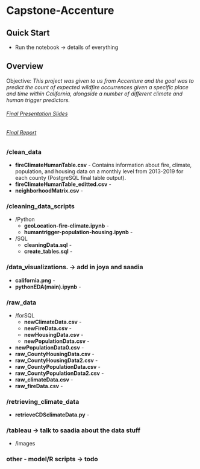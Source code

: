 # Capstone-Accenture
## Quick Start
* Run the notebook -> details of everything

## Overview
Objective: _This project was given to us from Accenture and the goal was to predict the count of expected wildfire occurrences given a specific place and time within California, alongside a number of different climate and human trigger predictors._
###### [Final Presentation Slides](https://docs.google.com/presentation/d/1BaUYOd9fSTpOck-UvabJV88RA19hK-9buZca3cSzpWM/edit?usp=sharing)
###### [Final Report](https://docs.google.com/document/d/1GIkJEb_67aBy-VaFmIKQtdY-lIrFoGowJ3qIjdc_yOU/edit?usp=sharing) 

### /clean_data
* **fireClimateHumanTable.csv** - Contains information about fire, climate, population, and housing data on a monthly level from 2013-2019 for each county (PostgreSQL final table output). 
* **fireClimateHumanTable_editted.csv** - 
* **neighborhoodMatrix.csv** - 
### /cleaning_data_scripts
* /Python
  * **geoLocation-fire-climate.ipynb** - 
  * **humantrigger-population-housing.ipynb** - 
* /SQL
  * **cleaningData.sql** - 
  * **create_tables.sql** -
### /data_visualizations. -> add in joya and saadia
* **california.png** - 
* **pythonEDA(main).ipynb** - 
### /raw_data
* /forSQL
  * **newClimateData.csv** -
  * **newFireData.csv** -
  * **newHousingData.csv** -
  * **newPopulationData.csv** - 
* **newPopulationData0.csv** - 
* **raw_CountyHousingData.csv** - 
* **raw_CountyHousingData2.csv** -
* **raw_CountyPopulationData.csv** -
* **raw_CountyPopulationData2.csv** -
* **raw_climateData.csv** -
* **raw_fireData.csv** -
### /retrieving_climate_data
* **retrieveCDSclimateData.py** -
### /tableau -> talk to saadia about the data stuff
* /images
### other - model/R scripts -> todo
